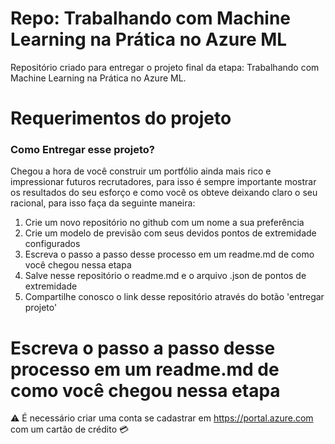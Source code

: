 # Repo: Trabalhando com Machine Learning na Prática no Azure ML
Repositório criado para entregar o projeto final da etapa: Trabalhando com Machine Learning na Prática no Azure ML.

# Requerimentos do projeto
### Como Entregar esse projeto?

Chegou a hora de você construir um portfólio ainda mais rico e impressionar futuros recrutadores, para isso é sempre importante mostrar os resultados do seu esforço e como você os obteve deixando claro o seu racional, para isso faça da seguinte maneira:

1. Crie um novo repositório no github com um nome a sua preferência
2. Crie um modelo de previsão com seus devidos pontos de extremidade configurados
3. Escreva o passo a passo desse processo em um readme.md de como você chegou nessa etapa
4. Salve nesse repositório o readme.md e o arquivo .json de pontos de extremidade
5. Compartilhe conosco o link desse repositório através do botão 'entregar projeto'

# Escreva o passo a passo desse processo em um readme.md de como você chegou nessa etapa

⚠️ É necessário criar uma conta se cadastrar em https://portal.azure.com com um cartão de crédito 💳


